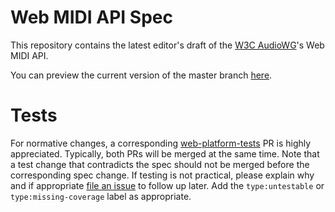 # Web MIDI API Spec

This repository contains the latest editor's draft of the [W3C AudioWG](http://www.w3.org/2011/audio/)'s Web MIDI API.

You can preview the current version of the master branch [here](http://webaudio.github.io/web-midi-api/).

# Tests

For normative changes, a corresponding
[web-platform-tests](https://github.com/web-platform-tests/wpt) PR is highly appreciated. Typically,
both PRs will be merged at the same time. Note that a test change that contradicts the spec should
not be merged before the corresponding spec change. If testing is not practical, please explain why
and if appropriate [file an issue](https://github.com/web-platform-tests/wpt/issues/new) to follow
up later. Add the `type:untestable` or `type:missing-coverage` label as appropriate.
